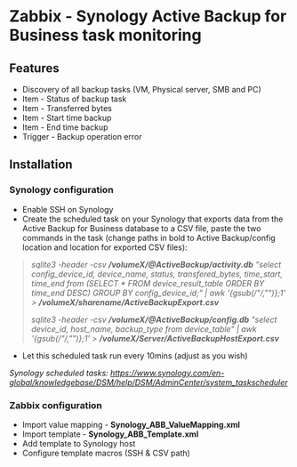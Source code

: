# Zabbix - Synology Active Backup for Business task monitoring

## Features
* Discovery of all backup tasks (VM, Physical server, SMB and PC)
* Item - Status of backup task
* Item - Transferred bytes
* Item - Start time backup
* Item - End time backup
* Trigger - Backup operation error

## Installation

### Synology configuration

* Enable SSH on Synology 
* Create the scheduled task on your Synology that exports data from the Active Backup for Business database to a CSV file, paste the two commands in the task (change paths in bold to Active Backup/config location and location for exported CSV files):

>*sqlite3 -header -csv **/volumeX/@ActiveBackup/activity.db** "select config_device_id, device_name, status, transfered_bytes, time_start, time_end  from (SELECT * FROM device_result_table ORDER BY time_end DESC) GROUP BY config_device_id;" | awk '{gsub(/\"/,"")};1' > **/volumeX/sharename/ActiveBackupExport.csv***
>
>*sqlite3 -header -csv **/volumeX/@ActiveBackup/config.db** "select device_id, host_name, backup_type from device_table" | awk '{gsub(/\"/,"")};1' > **/volumeX/Server/ActiveBackupHostExport.csv***


* Let this scheduled task run every 10mins (adjust as you wish)

*Synology scheduled tasks: https://www.synology.com/en-global/knowledgebase/DSM/help/DSM/AdminCenter/system_taskscheduler*


### Zabbix configuration
* Import value mapping - **Synology_ABB_ValueMapping.xml**
* Import template - **Synology_ABB_Template.xml**
* Add template to Synology host
* Configure template macros (SSH & CSV path)
